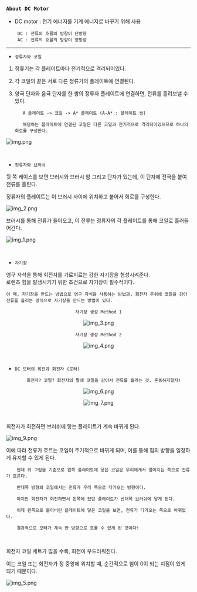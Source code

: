 ### `About DC Motor`

- DC motor : 전기 에너지를 기계 에너지로 바꾸기 위해 사용

       DC : 전류의 흐름의 방향이 단방향
       AC : 전류의 흐름의 방향이 양방향

---

- `정류자와 코일` 

1. 정류기는 각 플레이트마다 전기적으로 격리되어있다.
2. 각 코일의 끝은 서로 다른 정류기의 플레이트에 연결된다.
3. 양극 단자와 음극 단자를 한 쌍의 정류자 플레이트에 연결하면, 전류를 흘려보낼 수 있다.
        
          A 플레이트 -> 코일 -> A* 플레이트 (A-A* : 플레이트 쌍)

          해당하는 플레이트에 연결된 코일은 다른 코일과 전기적으로 격리되어있으므로 하나의 회로를 구성한다.

![img.png](img.png)

<br>

- `정류자와 브러쉬`

뒷 쪽 케이스를 보면 브러시와 브러시 암 그리고 단자가 있는데, 이 단자에 전극을 붙여 전류를 흘린다.

정류자의 플레이트는 이 브러시 사이에 위치하고 붙어서 회로를 구성한다.

![img_2.png](img_2.png)

브러시를 통해 전류가 들어오고, 이 전류는 정류자의 각 플레이트를 통해 코일로 흘러들어간다.

 ![img_1.png](img_1.png)
 
<br>

- `자기장`

영구 자석을 통해 회전자를 가로지르는 강한 자기장을 형성시켜준다.  
로렌츠 힘을 발생시키기 위한 조건으로 자기장이 필수적이다.

    이 때, 자기장을 만드는 방법으로 영구 자석을 사용하는 방법과, 회전자 주위에 코일을 감아 전류를 흘리는 방식으로 자기장을 만드는 방법이 있다.

<div align="center">

`자기장 생성 Method 1`

![img_3.png](img_3.png)

`자기장 생성 Method 2`

![img_4.png](img_4.png)

</div>

<br>

- `DC 모터의 회전과 회전자 (로터)`

<div align="center">

        회전자? 코일? 회전자의 팔에 코일을 감아서 전류를 흘리는 것. 혼동하지말자!

![img_6.png](img_6.png)

![img_7.png](img_7.png)

</div>

<br>

회전자가 회전하면 브러쉬에 닿는 플레이트가 계속 바뀌게 된다.

![img_9.png](img_9.png)

이에 따라 전류가 흐르는 코일이 주기적으로 바뀌게 되며, 이를 통해 힘의 방향을 일정하게 유지할 수 있게 된다. 

        현재 위 그림을 기준으로 왼쪽 플레이트에 닿은 코일은 우리에게서 멀어지는 쪽으로 전류가 흐른다.
        
        반대쪽 방향의 코일에서는 전류가 우리 쪽으로 다가오는 방향이다.
        
        하지만 회전자가 회전하면서 왼쪽에 있던 플레이트가 반대쪽 브러쉬에 닿게 된다.

        이제 왼쪽으로 붙어버린 플레이트에 닿은 코일을 보면, 전류가 다가오는 쪽으로 바뀌었다.

        결과적으로 모터가 계속 한 방향으로 흐를 수 있게 된 것이다!

<br>

회전자 코일 세트가 많을 수록, 회전이 부드러워진다.

이는 코일 또는 회전자가 정 중앙에 위치할 때, 순간적으로 힘이 0이 되는 지점이 있게 되기 때문이다.

![img_5.png](img_5.png)